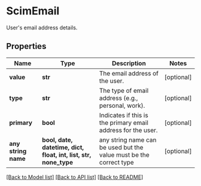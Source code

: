 # ScimEmail

User's email address details.

## Properties
Name | Type | Description | Notes
------------ | ------------- | ------------- | -------------
**value** | **str** | The email address of the user. | [optional] 
**type** | **str** | The type of email address (e.g., personal, work). | [optional] 
**primary** | **bool** | Indicates if this is the primary email address for the user. | [optional] 
**any string name** | **bool, date, datetime, dict, float, int, list, str, none_type** | any string name can be used but the value must be the correct type | [optional]

[[Back to Model list]](../README.md#documentation-for-models) [[Back to API list]](../README.md#documentation-for-api-endpoints) [[Back to README]](../README.md)


